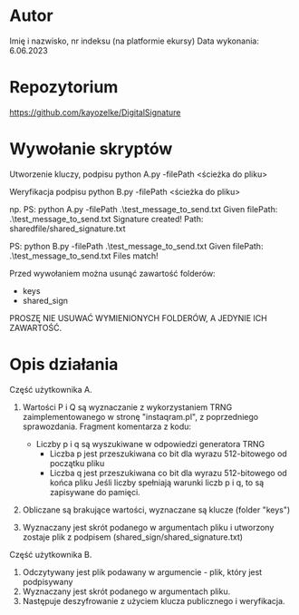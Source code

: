 # Autor

Imię i nazwisko, nr indeksu (na platformie ekursy)
Data wykonania: 6.06.2023

# Repozytorium

https://github.com/kayozelke/DigitalSignature

# Wywołanie skryptów

Utworzenie kluczy, podpisu
python A.py -filePath <ścieżka do pliku>

Weryfikacja podpisu
python B.py -filePath <ścieżka do pliku>

np.
PS: python A.py -filePath .\test_message_to_send.txt
Given filePath: .\test_message_to_send.txt
Signature created! Path: sharedfile/shared_signature.txt

PS: python B.py -filePath .\test_message_to_send.txt
Given filePath: .\test_message_to_send.txt
Files match!


Przed wywołaniem można usunąć zawartość folderów:
- keys
- shared_sign

PROSZĘ NIE USUWAĆ WYMIENIONYCH FOLDERÓW, A JEDYNIE ICH ZAWARTOŚĆ.


# Opis działania

Część użytkownika A.

1. Wartości P i Q są wyznaczanie z wykorzystaniem TRNG zaimplementowanego w stronę "instaqram.pl", z poprzedniego sprawozdania. Fragment komentarza z kodu:
	- Liczby p i q są wyszukiwane w odpowiedzi generatora TRNG
        - Liczba p jest przeszukiwana co bit dla wyrazu 512-bitowego od początku pliku
        - Liczba q jest przeszukiwana co bit dla wyrazu 512-bitowego od końca pliku
Jeśli liczby spełniają warunki liczb p i q, to są zapisywane do pamięci.

2. Obliczane są brakujące wartości, wyznaczane są klucze (folder "keys")
3. Wyznaczany jest skrót podanego w argumentach pliku i utworzony zostaje plik z podpisem (shared_sign/shared_signature.txt)

Część użytkownika B.

1. Odczytywany jest plik podawany w argumencie - plik, który jest podpisywany
2. Wyznaczany jest skrót podanego w argumentach pliku.
3. Następuje deszyfrowanie z użyciem klucza publicznego i weryfikacja.
